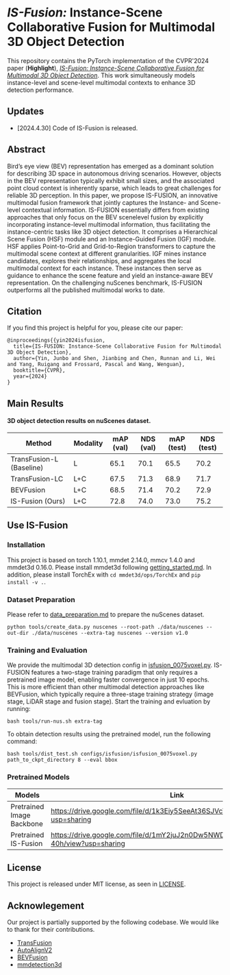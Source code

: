 # _IS-Fusion:_ Instance-Scene Collaborative Fusion for Multimodal 3D Object Detection
This repository contains the PyTorch implementation of the CVPR'2024 paper (**Highlight**), [*IS-Fusion: Instance-Scene Collaborative Fusion for Multimodal 3D Object Detection*](https://arxiv.org/pdf/2403.15241). This work simultaneously models instance-level and scene-level multimodal contexts to enhance 3D detection performance.

## Updates

* [2024.4.30] Code of IS-Fusion is released. 



## Abstract
Bird’s eye view (BEV) representation has emerged as a dominant solution 
for describing 3D space in autonomous
driving scenarios. However, objects in the BEV representation typically exhibit small sizes, and the associated point cloud context is inherently sparse, which leads to great challenges for reliable 3D perception. In this paper,
we propose IS-FUSION, an innovative multimodal fusion framework that jointly captures the Instance- and Scene-level contextual information. IS-FUSION essentially differs
from existing approaches that only focus on the BEV scenelevel fusion by explicitly incorporating instance-level multimodal information, thus facilitating the instance-centric
tasks like 3D object detection. It comprises a Hierarchical
Scene Fusion (HSF) module and an Instance-Guided Fusion (IGF) module. HSF applies Point-to-Grid and Grid-to-Region transformers to capture the multimodal scene context at different granularities. IGF mines instance candidates, explores their relationships, and aggregates the local
multimodal context for each instance. These instances then
serve as guidance to enhance the scene feature and yield
an instance-aware BEV representation. On the challenging nuScenes benchmark, IS-FUSION outperforms all the
published multimodal works to date.

## Citation
If you find this project is helpful for you, please cite our paper:


    @inproceedings{{yin2024isfusion,
      title={IS-FUSION: Instance-Scene Collaborative Fusion for Multimodal 3D Object Detection},
      author={Yin, Junbo and Shen, Jianbing and Chen, Runnan and Li, Wei and Yang, Ruigang and Frossard, Pascal and Wang, Wenguan},
      booktitle={CVPR},
      year={2024}
    }
    
## Main Results

#### 3D object detection results on nuScenes dataset.



| Method                   | Modality | mAP (val) | NDS (val) | mAP (test) | NDS (test) |
|--------------------------|----------|-----------|-----------|------------|------------|
| TransFusion-L (Baseline) | L        | 65.1      | 70.1      | 65.5       | 70.2       |  
| TransFusion-LC           | L+C      | 67.5      | 71.3      | 68.9       | 71.7       |
| BEVFusion                | L+C      | 68.5      | 71.4      | 70.2       | 72.9       |
| IS-Fusion (Ours)         | L+C      | 72.8      | 74.0      | 73.0       | 75.2       |


## Use IS-Fusion

### Installation

This project is based on torch 1.10.1, mmdet 2.14.0, mmcv 1.4.0 and mmdet3d 0.16.0. Please install mmdet3d following [getting_started.md](docs/getting_started.md). 
In addition, please install TorchEx with `cd mmdet3d/ops/TorchEx` and `pip install -v .`.

### Dataset Preparation
Please refer to [data_preparation.md](docs/data_preparation.md) to prepare the nuScenes dataset.
```
python tools/create_data.py nuscenes --root-path ./data/nuscenes --out-dir ./data/nuscenes --extra-tag nuscenes --version v1.0
```

### Training and Evaluation
We provide the multimodal 3D detection config in [isfusion_0075voxel.py](configs/isfusion/isfusion_0075voxel.py). IS-FUSION features a two-stage training paradigm that only requires a pretrained image model, enabling faster convergence in just 10 epochs. This is more efficient than other multimodal detection approaches like BEVFusion, which typically require a three-stage training strategy (image stage, LiDAR stage and fusion stage). Start the training and evluation by running:
```
bash tools/run-nus.sh extra-tag
```
To obtain detection results using the pretrained model, run the following command:
```
bash tools/dist_test.sh configs/isfusion/isfusion_0075voxel.py path_to_ckpt_directory 8 --eval bbox

```

### Pretrained Models

| Models                    | Link | 
|---------------------------|-----|
| Pretrained Image Backbone | https://drive.google.com/file/d/1k3Eiy5SeeAt36SJVcVwpEUBtal8Uiz9P/view?usp=sharing     |
| Pretrained IS-Fusion      | https://drive.google.com/file/d/1mY2juJ2n0Dw5NWDSraZXrdU1RwkE-40h/view?usp=sharing |


## License

This project is released under MIT license, as seen in [LICENSE](LICENSE).




## Acknowlegement
Our project is partially supported by the following codebase. We would like to thank for their contributions.

* [TransFusion](https://github.com/XuyangBai/TransFusion)
* [AutoAlignV2](https://github.com/zehuichen123/AutoAlignV2)
* [BEVFusion](https://github.com/mit-han-lab/bevfusion)
* [mmdetection3d](https://github.com/open-mmlab/mmdetection3d)
